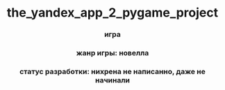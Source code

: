 <h1 align="center">the_yandex_app_2_pygame_project </h1>
<h3 align="center">игра</h3>
<h3 align="center">жанр игры: новелла</h3>
<h3 align="center">статус разработки: нихрена не написанно, даже не начинали</h3>